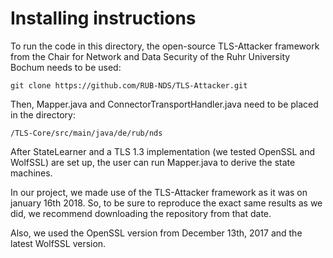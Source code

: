# Installing instructions

To run the code in this directory, the open-source TLS-Attacker framework from 
the Chair for Network and Data Security of the Ruhr University Bochum needs to 
be used:

`git clone https://github.com/RUB-NDS/TLS-Attacker.git`

Then, Mapper.java and ConnectorTransportHandler.java need to be placed in the
directory:

`/TLS-Core/src/main/java/de/rub/nds`

After StateLearner and a TLS 1.3 implementation (we tested OpenSSL and WolfSSL)
are set up, the user can run Mapper.java to derive the state machines.

In our project, we made use of the TLS-Attacker framework as it was on january 
16th 2018. So, to be sure to reproduce the exact same results as we did, we 
recommend downloading the repository from that date.

Also, we used the OpenSSL version from December 13th, 2017 and the latest 
WolfSSL version.